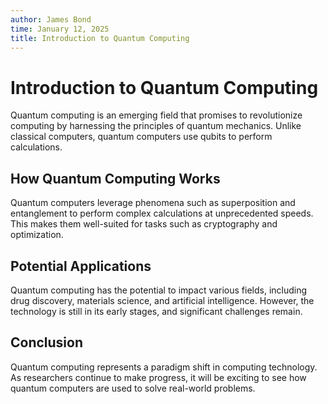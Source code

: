 ```yaml
---
author: James Bond
time: January 12, 2025
title: Introduction to Quantum Computing
---
```


# Introduction to Quantum Computing

Quantum computing is an emerging field that promises to revolutionize computing by harnessing the principles of quantum mechanics. Unlike classical computers, quantum computers use qubits to perform calculations.

## How Quantum Computing Works

Quantum computers leverage phenomena such as superposition and entanglement to perform complex calculations at unprecedented speeds. This makes them well-suited for tasks such as cryptography and optimization.

## Potential Applications

Quantum computing has the potential to impact various fields, including drug discovery, materials science, and artificial intelligence. However, the technology is still in its early stages, and significant challenges remain.

## Conclusion

Quantum computing represents a paradigm shift in computing technology. As researchers continue to make progress, it will be exciting to see how quantum computers are used to solve real-world problems.